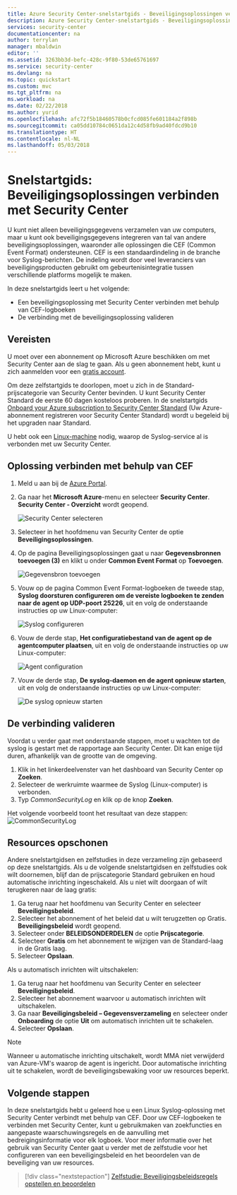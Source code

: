 ```yaml
---
title: Azure Security Center-snelstartgids - Beveiligingsoplossingen verbinden | Microsoft Docs
description: Azure Security Center-snelstartgids - Beveiligingsoplossingen verbinden
services: security-center
documentationcenter: na
author: terrylan
manager: mbaldwin
editor: ''
ms.assetid: 3263bb3d-befc-428c-9f80-53de65761697
ms.service: security-center
ms.devlang: na
ms.topic: quickstart
ms.custom: mvc
ms.tgt_pltfrm: na
ms.workload: na
ms.date: 02/22/2018
ms.author: yurid
ms.openlocfilehash: afc72f5b18460578b0cfcd085fe601184a2f898b
ms.sourcegitcommit: ca05dd10784c0651da12c4d58fb9ad40fdcd9b10
ms.translationtype: HT
ms.contentlocale: nl-NL
ms.lasthandoff: 05/03/2018
---
```

# <a name="quickstart-connect-security-solutions-to-security-center"></a>Snelstartgids: Beveiligingsoplossingen verbinden met Security Center

U kunt niet alleen beveiligingsgegevens verzamelen van uw computers, maar u kunt ook beveiligingsgegevens integreren van tal van andere beveiligingsoplossingen, waaronder alle oplossingen die CEF (Common Event Format) ondersteunen. CEF is een standaardindeling in de branche voor Syslog-berichten. De indeling wordt door veel leveranciers van beveiligingsproducten gebruikt om gebeurtenisintegratie tussen verschillende platforms mogelijk te maken.

In deze snelstartgids leert u het volgende:
- Een beveiligingsoplossing met Security Center verbinden met behulp van CEF-logboeken
- De verbinding met de beveiligingsoplossing valideren

## <a name="prerequisites"></a>Vereisten
U moet over een abonnement op Microsoft Azure beschikken om met Security Center aan de slag te gaan. Als u geen abonnement hebt, kunt u zich aanmelden voor een [gratis account](https://azure.microsoft.com/free/).

Om deze zelfstartgids te doorlopen, moet u zich in de Standard-prijscategorie van Security Center bevinden. U kunt Security Center Standard de eerste 60 dagen kosteloos proberen. In de snelstartgids [Onboard your Azure subscription to Security Center Standard](security-center-get-started.md) (Uw Azure-abonnement registreren voor Security Center Standard) wordt u begeleid bij het upgraden naar Standard.

U hebt ook een [Linux-machine](https://docs.microsoft.com/azure/log-analytics/log-analytics-agent-linux) nodig, waarop de Syslog-service al is verbonden met uw Security Center.

## <a name="connect-solution-using-cef"></a>Oplossing verbinden met behulp van CEF

1. Meld u aan bij de [Azure Portal](https://azure.microsoft.com/features/azure-portal/).
2. Ga naar het **Microsoft Azure**-menu en selecteer **Security Center**. **Security Center - Overzicht** wordt geopend.

    ![Security Center selecteren](./media/quick-security-solutions/quick-security-solutions-fig1.png)  

3. Selecteer in het hoofdmenu van Security Center de optie **Beveiligingsoplossingen**.
4. Op de pagina Beveiligingsoplossingen gaat u naar **Gegevensbronnen toevoegen (3)** en klikt u onder **Common Event Format** op **Toevoegen**.

    ![Gegevensbron toevoegen](./media/quick-security-solutions/quick-security-solutions-fig2.png)

5. Vouw op de pagina Common Event Format-logboeken de tweede stap, **Syslog doorsturen configureren om de vereiste logboeken te zenden naar de agent op UDP-poort 25226**, uit en volg de onderstaande instructies op uw Linux-computer:

    ![Syslog configureren](./media/quick-security-solutions/quick-security-solutions-fig3.png)

6. Vouw de derde stap, **Het configuratiebestand van de agent op de agentcomputer plaatsen**, uit en volg de onderstaande instructies op uw Linux-computer:

    ![Agent configuration](./media/quick-security-solutions/quick-security-solutions-fig4.png)

7. Vouw de derde stap, **De syslog-daemon en de agent opnieuw starten**, uit en volg de onderstaande instructies op uw Linux-computer:

    ![De syslog opnieuw starten](./media/quick-security-solutions/quick-security-solutions-fig5.png)


## <a name="validate-the-connection"></a>De verbinding valideren

Voordat u verder gaat met onderstaande stappen, moet u wachten tot de syslog is gestart met de rapportage aan Security Center. Dit kan enige tijd duren, afhankelijk van de grootte van de omgeving.

1.  Klik in het linkerdeelvenster van het dashboard van Security Center op **Zoeken**.
2.  Selecteer de werkruimte waarmee de Syslog (Linux-computer) is verbonden.
3.  Typ *CommonSecurityLog* en klik op de knop **Zoeken**.

Het volgende voorbeeld toont het resultaat van deze stappen: ![CommonSecurityLog](./media/quick-security-solutions/common-sec-log.png)

## <a name="clean-up-resources"></a>Resources opschonen
Andere snelstartgidsen en zelfstudies in deze verzameling zijn gebaseerd op deze snelstartgids. Als u de volgende snelstartgidsen en zelfstudies ook wilt doornemen, blijf dan de prijscategorie Standard gebruiken en houd automatische inrichting ingeschakeld. Als u niet wilt doorgaan of wilt terugkeren naar de laag gratis:

1. Ga terug naar het hoofdmenu van Security Center en selecteer **Beveiligingsbeleid**.
2. Selecteer het abonnement of het beleid dat u wilt terugzetten op Gratis. **Beveiligingsbeleid** wordt geopend.
3. Selecteer onder **BELEIDSONDERDELEN** de optie **Prijscategorie**.
4. Selecteer **Gratis** om het abonnement te wijzigen van de Standard-laag in de Gratis laag.
5. Selecteer **Opslaan**.

Als u automatisch inrichten wilt uitschakelen:

1. Ga terug naar het hoofdmenu van Security Center en selecteer **Beveiligingsbeleid**.
2. Selecteer het abonnement waarvoor u automatisch inrichten wilt uitschakelen.
3. Ga naar **Beveiligingsbeleid – Gegevensverzameling** en selecteer onder **Onboarding** de optie **Uit** om automatisch inrichten uit te schakelen.
4. Selecteer **Opslaan**.

>[!NOTE]
> Wanneer u automatische inrichting uitschakelt, wordt MMA niet verwijderd van Azure-VM's waarop de agent is ingericht. Door automatische inrichting uit te schakelen, wordt de beveiligingsbewaking voor uw resources beperkt.
>

## <a name="next-steps"></a>Volgende stappen
In deze snelstartgids hebt u geleerd hoe u een Linux Syslog-oplossing met Security Center verbindt met behulp van CEF. Door uw CEF-logboeken te verbinden met Security Center, kunt u gebruikmaken van zoekfuncties en aangepaste waarschuwingsregels en de aanvulling met bedreigingsinformatie voor elk logboek. Voor meer informatie over het gebruik van Security Center gaat u verder met de zelfstudie voor het configureren van een beveiligingsbeleid en het beoordelen van de beveiliging van uw resources.

> [!div class="nextstepaction"]
> [Zelfstudie: Beveiligingsbeleidsregels opstellen en beoordelen](./tutorial-security-policy.md)
